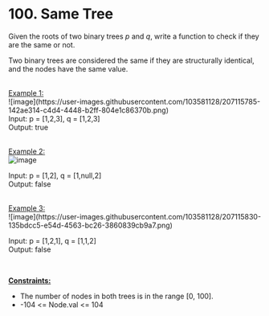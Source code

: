 # 100. Same Tree

Given the roots of two binary trees <i>p</i> and <i>q</i>, write a function to check if they are the same or not.<br>

Two binary trees are considered the same if they are structurally identical, and the nodes have the same value.<br>

<br>
<ins>Example 1:</ins><br>
![image](https://user-images.githubusercontent.com/103581128/207115785-142ae314-c4d4-4448-b2ff-804e1c86370b.png)

<br>
Input: p = [1,2,3], q = [1,2,3]<br>
Output: true<br><br>


<ins>Example 2:</ins><br>
![image](https://user-images.githubusercontent.com/103581128/207115326-438b3a76-78d5-4ac7-b7dd-a704faa6422b.png)
<br>

Input: p = [1,2], q = [1,null,2]<br>
Output: false<br>

<br>
<ins>Example 3:</ins><br>
![image](https://user-images.githubusercontent.com/103581128/207115830-135bdcc5-e54d-4563-bc26-3860839cb9a7.png)
<br>

Input: p = [1,2,1], q = [1,1,2]<br>
Output: false<br>
 
<br>

<ins><b>Constraints:</b></ins><br>

- The number of nodes in both trees is in the range [0, 100].<br>
- -104 <= Node.val <= 104<br>
